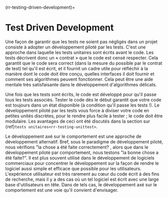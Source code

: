 (rr-testing-driven-development)=
# Test Driven Development

Une façon de garantir que les tests ne soient pas négligés dans un projet consiste à adopter un développement piloté par les tests. C'est une approche dans laquelle les tests unitaires sont écrits avant le code. Les tests décrivent donc un « contrat » que le code est censé respecter. Cela garantit que le code sera correct (dans la mesure du possible par le contrat de test) tel qu'il est écrit, et il fournit un cadre utile pour réfléchir à la manière dont le code doit être conçu, quelles interfaces il doit fournir et comment ses algorithmes peuvent fonctionner. Cela peut être une aide mentale très satisfaisante dans le développement d'algorithmes délicats.

Une fois que les tests sont écrits, le code est développé pour qu'il passe tous les tests associés. Tester le code dès le début garantit que votre code est toujours dans un état disponible (à condition qu'il passe les tests !). Le développement piloté par les tests vous force à diviser votre code en petites unités discrètes, pour le rendre plus facile à tester ; le code doit être modulaire. Les avantages de ceci ont été discutés dans la section sur {ref}`tests unitaires<rr-testing-unittest>`.

Le développement axé sur le comportement est une approche de développement alternatif. Bref, sous le paradigme de développement piloté, nous vérifions "la chose a été faite correctement? , alors que dans le développement piloté par comportement, nous testons "la bonne chose a été faite?". Il est plus souvent utilisé dans le développement de logiciels commerciaux pour concentrer le développement sur la façon de rendre le logiciel aussi simple et efficace que possible pour les utilisateurs. L'expérience utilisateur est très rarement au cœur du code écrit à des fins de recherche, mais il y a des cas où un tel logiciel est écrit avec une large base d'utilisateurs en tête. Dans de tels cas, le développement axé sur le comportement est une voie qu'il convient d'envisager.
